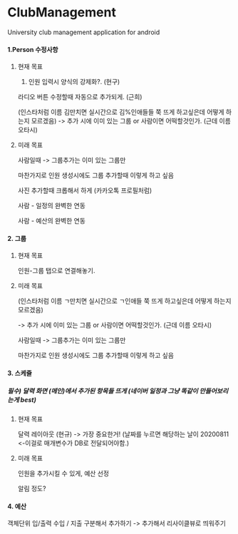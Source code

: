 # ClubManagement
University club management application for android
#### 1.Person 수정사항

1. 현재 목표

   1. 인원 입력시 양식의 강제화?. (현구)
   
   라디오 버튼 수정할때 자동으로 추가되게. (근희)
  
   (인스타처럼 이름 김만치면 실시간으로 김%인애들들 쭉 뜨게 하고싶은데 어떻게 하는지 모르겠음)
   -> 추가 시에 이미 있는 그룹 or 사람이면 어떡할것인가. (근데 이름 오타시)

   

2. 미래 목표

   사람일때 -> 그룹추가는 이미 있는 그룹만

   마찬가지로 인원 생성시에도 그룹 추가할때 이렇게 하고 싶음

   사진 추가할때 크롭해서 하게 (카카오톡 프로필처럼)

   사람 - 일정의 완벽한 연동

   사람 - 예산의 완벽한 연동



#### 2. 그룹

1. 현재 목표

   인원-그룹 탭으로 연결해놓기.

   

2. 미래 목표

   (인스타처럼 이름 ㄱ만치면 실시간으로 ㄱ인애들 쭉 뜨게 하고싶은데 어떻게 하는지 모르겠음)

   -> 추가 시에 이미 있는 그룹 or 사람이면 어떡할것인가. (근데 이름 오타시)

   사람일때 -> 그룹추가는 이미 있는 그룹만

   마찬가지로 인원 생성시에도 그룹 추가할때 이렇게 하고 싶음




#### 3. 스케쥴

##### 필수) 달력 화면 (메인)에서 추가된 항목들 뜨게 (네이버 일정과 그냥 똑같이 만들어보리는게 best)

1. 현재 목표

   달력 레이아웃 (현규) -> 가장 중요한거! (날짜를 누르면 해당하는 날이 20200811 <-이걸로 매개변수가 DB로 전달되어야함.)

   

2. 미래 목표

   인원을 추가시킬 수 있게, 예산 선정

   알림 정도?

   


#### 4. 예산

객체단위 입/출력
수입 / 지출 구분해서 추가하기
-> 추가해서 리사이클뷰로 띄워주기

